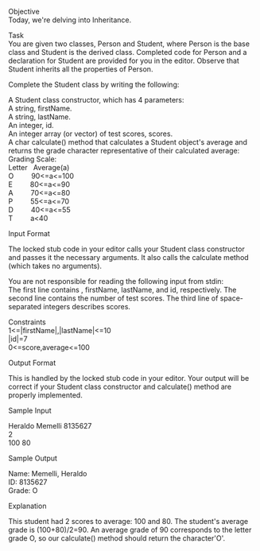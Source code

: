 Objective</br>
Today, we're delving into Inheritance. </br>

Task</br>
You are given two classes, Person and Student, where Person is the base class and Student is the derived class. Completed code for Person and a declaration for Student are provided for you in the editor. Observe that Student inherits all the properties of Person.</br>

Complete the Student class by writing the following:</br>

A Student class constructor, which has 4 parameters:</br>
A string, firstName.</br>
A string, lastName.</br>
An integer, id.</br>
An integer array (or vector) of test scores, scores.</br>
A char calculate() method that calculates a Student object's average and returns the grade character representative of their calculated average:</br>
Grading Scale:</br>
Letter&nbsp;&nbsp;&nbsp;Average(a)</br>
O&nbsp;&nbsp;&nbsp;&nbsp;&nbsp;&nbsp;&nbsp;&nbsp;&nbsp;90<=a<=100</br>
E&nbsp;&nbsp;&nbsp;&nbsp;&nbsp;&nbsp;&nbsp;&nbsp;&nbsp;80<=a<=90</br>
A&nbsp;&nbsp;&nbsp;&nbsp;&nbsp;&nbsp;&nbsp;&nbsp;&nbsp;70<=a<=80</br>
P&nbsp;&nbsp;&nbsp;&nbsp;&nbsp;&nbsp;&nbsp;&nbsp;&nbsp;55<=a<=70</br>
D&nbsp;&nbsp;&nbsp;&nbsp;&nbsp;&nbsp;&nbsp;&nbsp;&nbsp;40<=a<=55</br>
T&nbsp;&nbsp;&nbsp;&nbsp;&nbsp;&nbsp;&nbsp;&nbsp;&nbsp;a<40</br>

Input Format</br>

The locked stub code in your editor calls your Student class constructor and passes it the necessary arguments. It also calls the calculate method (which takes no arguments).</br>

You are not responsible for reading the following input from stdin:</br>
The first line contains , firstName, lastName, and id, respectively. The second line contains the number of test scores. The third line of space-separated integers describes scores.</br>

Constraints</br>
1<=|firstName|,|lastName|<=10</br>
|id|=7</br>
0<=score,average<=100</br>

Output Format</br>

This is handled by the locked stub code in your editor. Your output will be correct if your Student class constructor and calculate() method are properly implemented.</br>

Sample Input</br>

Heraldo Memelli 8135627</br>
2</br>
100 80</br>

Sample Output</br>

 Name: Memelli, Heraldo</br>
 ID: 8135627</br>
 Grade: O</br>

Explanation</br>

This student had 2 scores to average: 100 and 80. The student's average grade is (100+80)/2=90. An average grade of 90 corresponds to the letter grade O, so our calculate() method should return the character'O'.</br>